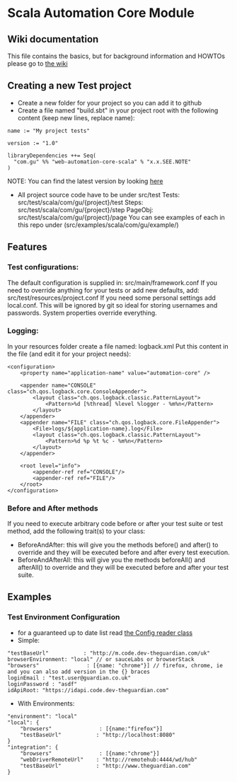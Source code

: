 #  Scala Automation Core Module

## Wiki documentation
This file contains the basics, but for background information and HOWTOs please go to [the wiki](https://sites.google.com/a/guardian.co.uk/qa/scala-automation)

## Creating a new Test project
- Create a new folder for your project so you can add it to github
- Create a file named "build.sbt" in your project root with the following content (keep new lines, replace name):
```
name := "My project tests"

version := "1.0"

libraryDependencies ++= Seq(
  "com.gu" %% "web-automation-core-scala" % "x.x.SEE.NOTE"
)
```
NOTE: You can find the latest version by looking [here](http://repo1.maven.org/maven2/com/gu/scala-automation_2.10/)
- All project source code have to be under src/test
Tests:    src/test/scala/com/gu/{project}/test
Steps:    src/test/scala/com/gu/{project}/step
PageObj:  src/test/scala/com/gu/{project}/page
You can see examples of each in this repo under (src/examples/scala/com/gu/example/)

## Features

### Test configurations:
The default configuration is supplied in: src/main/framework.conf
If you need to override anything for your tests or add new defaults, add: src/test/resources/project.conf
If you need some personal settings add local.conf.  This will be ignored by git so ideal for storing usernames and passwords.
System properties override everything.

### Logging:
In your resources folder create a file named: logback.xml
Put this content in the file (and edit it for your project needs):
```
<configuration>
    <property name="application-name" value="automation-core" />

    <appender name="CONSOLE" class="ch.qos.logback.core.ConsoleAppender">
        <layout class="ch.qos.logback.classic.PatternLayout">
            <Pattern>%d [%thread] %level %logger - %m%n</Pattern>
        </layout>
    </appender>
    <appender name="FILE" class="ch.qos.logback.core.FileAppender">
        <File>logs/${application-name}.log</File>
        <layout class="ch.qos.logback.classic.PatternLayout">
            <Pattern>%d %p %t %c - %m%n</Pattern>
        </layout>
    </appender>

    <root level="info">
        <appender-ref ref="CONSOLE"/>
        <appender-ref ref="FILE"/>
    </root>
</configuration>
```

### Before and After methods
If you need to execute arbitrary code before or after your test suite or test method,
add the following trait(s) to your class:
- BeforeAndAfter: this will give you the methods before() and after() to override and they will be executed before and after every test execution.
- BeforeAndAfterAll: this will give you the methods beforeAll() and afterAll() to override and they will be executed before and after your test suite.

## Examples

### Test Environment Configuration
- for a guaranteed up to date list read [the Config reader class](src/main/scala/com/gu/automation/support/Config.scala)
- Simple:
```
"testBaseUrl"           : "http://m.code.dev-theguardian.com/uk"
browserEnvironment: "local" // or sauceLabs or browserStack
"browsers"               : [{name: "chrome"}] // firefox, chrome, ie and you can also add version in the {} braces
loginEmail : "test.user@guardian.co.uk"
loginPassword : "asdf"
idApiRoot: "https://idapi.code.dev-theguardian.com"
```
- With Environments:
```
"environment": "local"
"local": {
    "browsers"               : [{name:"firefox"}]
    "testBaseUrl"           : "http://localhost:8080"
}
"integration": {
    "browsers"               : [{name:"chrome"}]
    "webDriverRemoteUrl"    : "http://remotehub:4444/wd/hub"
    "testBaseUrl"           : "http://www.theguardian.com"
}
```